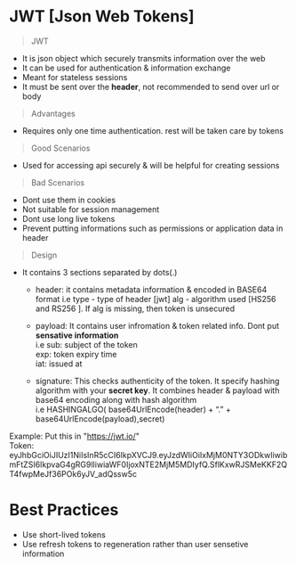 # JWT [Json Web Tokens]

> JWT
- It is json object which securely transmits information over the web
- It can be used for authentication & information exchange 
- Meant for stateless sessions
- It must be sent over the **header**, not recommended to send over url or body
  
> Advantages
- Requires only one time authentication. rest will be taken care by tokens

> Good Scenarios
- Used for accessing api securely & will be helpful for creating sessions

> Bad Scenarios 
- Dont use them in cookies
- Not suitable for session management
- Dont use long live tokens
- Prevent putting informations such as permissions or application data in header

> Design
- It contains 3 sections separated by dots(.)
  - header: it contains metadata information & encoded in BASE64 format
    i.e type - type of header [jwt]
        alg - algorithm used [HS256 and RS256 ]. If alg is missing, then token is unsecured 
        
  - payload: It contains user infromation & token related info. Dont put **sensative information** <br>
    i.e sub: subject of the token <br>
        exp: token expiry time <br>
        iat: issued at <br>
     
  - signature: This checks authenticity of the token. It specify hashing algorithm with your **secret key**. It combines header & payload with base64 encoding along with hash algorithm <br>
      i.e  HASHINGALGO( base64UrlEncode(header) + “.” + base64UrlEncode(payload),secret) <br>
    

Example: Put this in "https://jwt.io/" <br>
Token: eyJhbGciOiJIUzI1NiIsInR5cCI6IkpXVCJ9.eyJzdWIiOiIxMjM0NTY3ODkwIiwibmFtZSI6IkpvaG4gRG9lIiwiaWF0IjoxNTE2MjM5MDIyfQ.SflKxwRJSMeKKF2QT4fwpMeJf36POk6yJV_adQssw5c <br>

# Best Practices
- Use short-lived tokens
- Use refresh tokens to regeneration rather than user sensetive information
